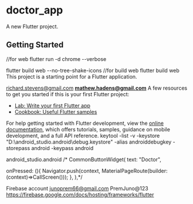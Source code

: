 # doctor_app

A new Flutter project.

## Getting Started
//for web flutter run -d chrome --verbose

flutter build web --no-tree-shake-icons
//for build web
flutter build web  
This project is a starting point for a Flutter application.

richard.stevens@gmail.com
**mathew.hadens@gmail.com**
A few resources to get you started if this is your first Flutter project:

- [Lab: Write your first Flutter app](https://docs.flutter.dev/get-started/codelab)
- [Cookbook: Useful Flutter samples](https://docs.flutter.dev/cookbook)

For help getting started with Flutter development, view the
[online documentation](https://docs.flutter.dev/), which offers tutorials,
samples, guidance on mobile development, and a full API reference.
keytool -list -v -keystore "D:\android_studio\.android\debug.keystore" -alias androiddebugkey -storepass android -keypass android

android_studio\.android
/* CommonButtonWidget(
text: "Doctor",

onPressed: (){
Navigator.push(context, MaterialPageRoute(builder: (context)=>CallScreen()));
},
),*/

Firebase account 
junoprem66@gmail.com 
PremJuno@123 
https://firebase.google.com/docs/hosting/frameworks/flutter